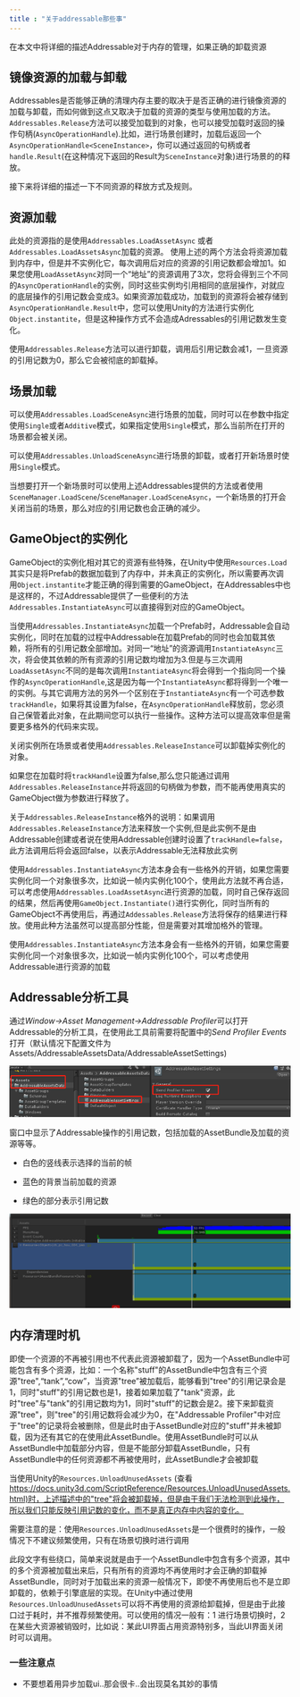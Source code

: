 ```yaml
---
title : "关于addressable那些事"
---
```


在本文中将详细的描述Addressable对于内存的管理，如果正确的卸载资源

## 镜像资源的加载与卸载

Addressables是否能够正确的清理内存主要的取决于是否正确的进行镜像资源的加载与卸载，而如何做到这点又取决于加载的资源的类型与使用加载的方法。`Addressables.Release`方法可以接受加载到的对象，也可以接受加载时返回的操作句柄(`AsyncOperationHandle`).比如，进行场景创建时，加载后返回一个`AsyncOperationHandle<SceneInstance>`，你可以通过返回的句柄或者`handle.Result`(在这种情况下返回的Result为`SceneInstance`对象)进行场景的的释放。

接下来将详细的描述一下不同资源的释放方式及规则。

## 资源加载

此处的资源指的是使用`Addressables.LoadAssetAsync` 或者 `Addressables.LoadAssetsAsync`加载的资源。
使用上述的两个方法会将资源加载到内存中，但是并不实例化它，每次调用后对应的资源的引用记数都会增加1。如果您使用`LoadAssetAsync`对同一个“地址”的资源调用了3次，您将会得到三个不同的`AsyncOperationHandle`的实例，同时这些实例均引用相同的底层操作，对就应的底层操作的引用记数会变成3。如果资源加载成功，加载到的资源将会被存储到`AsyncOperationHandle.Result`中，您可以使用Unity的方法进行实例化`Object.instantite`，但是这种操作方式不会造成Adressables的引用记数发生变化。

使用`Addressables.Release`方法可以进行卸载，调用后引用记数会减1，一旦资源的引用记数为0，那么它会被彻底的卸载掉。

## 场景加载

可以使用`Addressables.LoadSceneAsync`进行场景的加载，同时可以在参数中指定使用`Single`或者`Additive`模式，如果指定使用`Single`模式，那么当前所在打开的场景都会被关闭。

可以使用`Addressables.UnloadSceneAsync`进行场景的卸载，或者打开新场景时使用`Single`模式。

当想要打开一个新场景时可以使用上述Addressables提供的方法或者使用 `SceneManager.LoadScene`/`SceneManager.LoadSceneAsync`，一个新场景的打开会关闭当前的场景，那么对应的引用记数也会正确的减少。

## GameObject的实例化

GameObject的实例化相对其它的资源有些特殊，在Unity中使用`Resources.Load`其实只是将Prefab的数据加载到了内存中，并未真正的实例化，所以需要再次调用`Object.instantite`才能正确的得到需要的GameObject，在Addressables中也是这样的，不过Addressable提供了一些便利的方法`Addressables.InstantiateAsync`可以直接得到对应的GameObject。

当使用`Addressables.InstantiateAsync`加载一个Prefab时，Addressable会自动实例化，同时在加载的过程中Addressable在加载Prefab的同时也会加载其依赖，将所有的引用记数全部增加。对同一“地址”的资源调用`InstantiateAsync`三次，将会使其依赖的所有资源的引用记数均增加为3.但是与三次调用`LoadAssetAsync`不同的是每次调用`InstantiateAsync`将会得到一个指向同一个操作的`AsyncOperationHandle`,这是因为每一个`InstantiateAsync`都将得到一个唯一的实例。与其它调用方法的另外一个区别在于`InstantiateAsync`有一个可选参数`trackHandle`，如果将其设置为false，在`AsyncOperationHandle`释放前，您必须自己保管着此对象，在此期间您可以执行一些操作。这种方法可以提高效率但是需要更多格外的代码来实现。

关闭实例所在场景或者使用`Addressables.ReleaseInstance`可以卸载掉实例化的对象。

如果您在加载时将`trackHandle`设置为false,那么您只能通过调用`Addressables.ReleaseInstance`并将返回的句柄做为参数，而不能再使用真实的GameObject做为参数进行释放了。

关于`Addressables.ReleaseInstance`格外的说明：如果调用`Addressables.ReleaseInstance`方法来释放一个实例,但是此实例不是由Addressable创建或者说在使用Addressable创建时设置了`trackHandle=false`，此方法调用后将会返回false，以表示Addressable无法释放此实例

使用`Addressables.InstantiateAsync`方法本身会有一些格外的开销，如果您需要实例化同一个对象很多次，比如说一帧内实例化100个，使用此方法就不再合适，可以考虑使用`Addressables.LoadAssetAsync`进行资源的加载，同时自己保存返回的结果，然后再使用`GameObject.Instantiate()`进行实例化，同时当所有的GameObject不再使用后，再通过`Addessables.Release`方法将保存的结果进行释放。使用此种方法虽然可以提高部分性能，但是需要对其增加格外的管理。

使用`Addressables.InstantiateAsync`方法本身会有一些格外的开销，如果您需要实例化同一个对象很多次，比如说一帧内实例化100个，可以考虑使用Addressable进行资源的加载

## Addressable分析工具

通过*Window->Asset Management->Addressable Profiler*可以打开Addressable的分析工具，在使用此工具前需要将配置中的*Send Profiler Events*打开（默认情况下配置文件为Assets/AddressableAssetsData/AddressableAssetSettings)

![Send Profiler Events](../../public/images/2019-09-01-addressable/sendprofilerevent.png)

窗口中显示了Addressable操作的引用记数，包括加载的AssetBundle及加载的资源等等。

-   白色的竖线表示选择的当前的帧

-   蓝色的背景当前加载的资源

-   绿色的部分表示引用记数

![Profiler](../../public/images/2019-09-01-addressable/profiler.png)

## 内存清理时机

即使一个资源的不再被引用也不代表此资源被卸载了，因为一个AssetBundle中可能包含有多个资源，比如：一个名称"stuff"的AssetBundle中包含有三个资源"tree",“tank”,“cow”，当资源"tree”被加载后，能够看到"tree"的引用记录会是1，同时"stuff"的引用记数也是1，接着如果加载了"tank"资源，此时"tree"与"tank"的引用记数均为1，同时"stuff"的记数会是2。接下来卸载资源"tree"，则"tree"的引用记数将会减少为0，在"Addressable Profiler"中对应于"tree"的记录将会被删除，但是此时由于AssetBundle对应的"stuff"并未被卸载，因为还有其它的在使用此AssetBundle。使用AssetBundle时可以从AssetBundle中加载部分内容，但是不能部分卸载AssetBundle，只有AssetBundle中的任何资源都不再被使用时，此AssetBundle才会被卸载

当使用Unity的`Resources.UnloadUnusedAssets` (查看<https://docs.unity3d.com/ScriptReference/Resources.UnloadUnusedAssets.html)时，上述描述中的"tree"将会被卸载掉，但是由于我们无法检测到此操作，所以我们只能反映引用记数的变化，而不是真正内存中内容的变化。>

需要注意的是：使用`Resources.UnloadUnusedAssets`是一个很费时的操作，一般情况下不建议频繁使用，只有在场景切换时进行调用

此段文字有些绕口，简单来说就是由于一个AssetBundle中包含有多个资源，其中的多个资源被加载出来后，只有所有的资源均不再使用时才会正确的卸载掉AssetBundle，同时对于加载出来的资源一般情况下，即使不再使用后也不是立即卸载的，依赖于引擎底层的实现。在Unity中通过使用`Resources.UnloadUnusedAssets`可以将不再使用的资源给卸载掉，但是由于此接口过于耗时，并不推荐频繁使用。可以使用的情况一般有：1 进行场景切换时，2 在某些大资源被销毁时，比如说：某此UI界面占用资源特别多，当此UI界面关闭时可以调用。

### 一些注意点

-   不要想着用异步加载ui..那会很卡..会出现莫名其妙的事情
